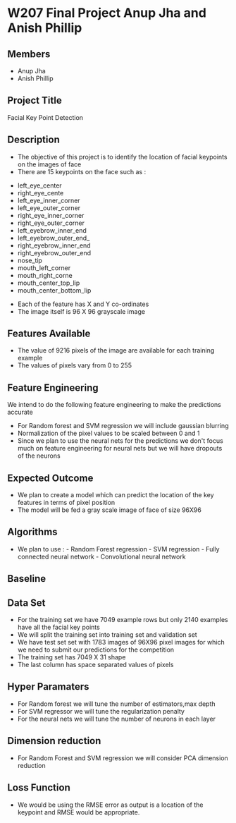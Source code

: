 # W207 Final Project Anup Jha and Anish Phillip

## Members
* Anup Jha
* Anish Phillip
## Project Title 
Facial Key Point Detection

## Description
* The objective of this project is to identify the location of facial keypoints on the images of face  
* There are 15 keypoints on the face such as :
- left_eye_center
- right_eye_cente
- left_eye_inner_corner
- left_eye_outer_corner
- right_eye_inner_corner
- right_eye_outer_corner
- left_eyebrow_inner_end
- left_eyebrow_outer_end_
- right_eyebrow_inner_end
- right_eyebrow_outer_end
- nose_tip
- mouth_left_corner
- mouth_right_corne
- mouth_center_top_lip
- mouth_center_bottom_lip
* Each of the feature has X and Y co-ordinates 
* The image itself is 96 X 96 grayscale image 
 
## Features Available 
* The value of 9216 pixels of the image are available for each training example 
* The values of pixels vary from 0 to 255 

## Feature Engineering 
We intend to do the following feature engineering to make the predictions accurate
 * For Random forest and SVM regression we will include gaussian blurring 
 * Normalization of the pixel values to be scaled between 0 and 1 
 * Since we plan to use the neural nets for the predictions we don't focus much on feature engineering for neural nets but we will have dropouts of the neurons

## Expected Outcome
  * We plan to create a model which can predict the location of the key features in terms of pixel position 
  * The model will be fed a gray scale image of face of size 96X96 

## Algorithms    
  *  We plan to use :
    - Random Forest regression
    - SVM regression
    - Fully connected neural network 
    - Convolutional neural network 

## Baseline 
    
## Data Set 
  * For the training set we have 7049 example rows but only 2140 examples have all the facial key points 
  * We will split the training set into training set and validation set
  * We have test set set with 1783 images of 96X96 pixel images for which we need to submit our predictions for the competition
  * The training set has 7049 X 31 shape
  * The last column has space separated values of pixels
    
## Hyper Paramaters 
  * For Random forest we will tune the number of estimators,max depth
  * For SVM regressor we will tune the regularization penalty 
  * For the neural nets we will tune the number of neurons in each layer 
  
## Dimension reduction 
 * For Random Forest and SVM regression we will consider PCA dimension reduction 

## Loss Function 
 * We would be using the RMSE error as output is a location of the keypoint and RMSE would be appropriate.
 
 
